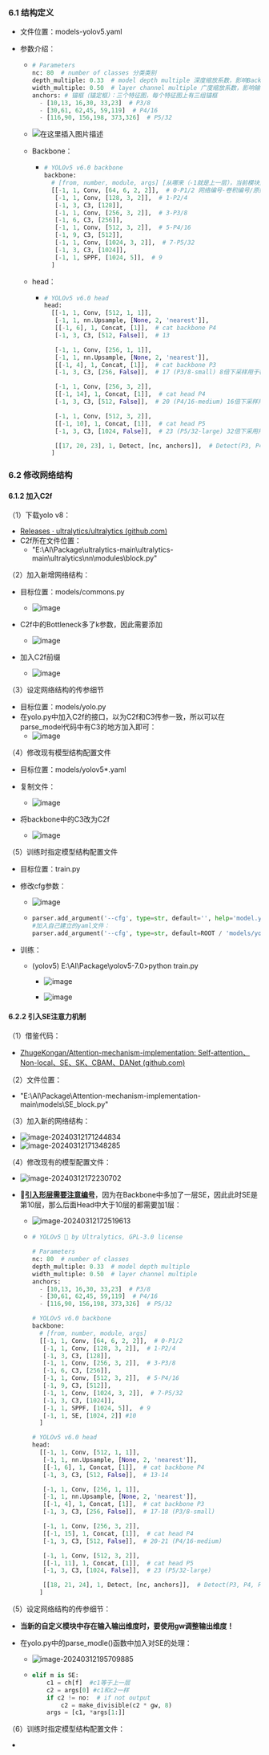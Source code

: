 ### 6.1 结构定义

* 文件位置：models-yolov5.yaml

* 参数介绍：

  * ```python
    # Parameters
    nc: 80  # number of classes 分类类别
    depth_multiple: 0.33  # model depth multiple 深度缩放系数，影响Backbone中的number重复测数，与其相乘，与1对比去最大值
    width_multiple: 0.50  # layer channel multiple 广度缩放系数，影响输出通道数（args中第一个元素）
    anchors: # 锚框（锚定框）：三个特征图，每个特征图上有三组锚框
      - [10,13, 16,30, 33,23]  # P3/8
      - [30,61, 62,45, 59,119]  # P4/16
      - [116,90, 156,198, 373,326]  # P5/32
    ```

  * ![在这里插入图片描述](https://img-blog.csdnimg.cn/3862caa95dd343f090808690e2648e23.png)

  * Backbone：

    * ```python
      # YOLOv5 v6.0 backbone
      backbone:
        # [from, number, module, args] [从哪来（-1就是上一层），当前模块重复几次，具体用的哪个模块，实例化模块需要存入的参数]
        [[-1, 1, Conv, [64, 6, 2, 2]],  # 0-P1/2 网络编号-卷积编号/原始图像缩放倍数
         [-1, 1, Conv, [128, 3, 2]],  # 1-P2/4
         [-1, 3, C3, [128]],
         [-1, 1, Conv, [256, 3, 2]],  # 3-P3/8
         [-1, 6, C3, [256]],
         [-1, 1, Conv, [512, 3, 2]],  # 5-P4/16
         [-1, 9, C3, [512]],
         [-1, 1, Conv, [1024, 3, 2]],  # 7-P5/32
         [-1, 3, C3, [1024]],
         [-1, 1, SPPF, [1024, 5]],  # 9
        ]
      ```

  * head：

    * ```python
      # YOLOv5 v6.0 head
      head:
        [[-1, 1, Conv, [512, 1, 1]],
         [-1, 1, nn.Upsample, [None, 2, 'nearest']],
         [[-1, 6], 1, Concat, [1]],  # cat backbone P4
         [-1, 3, C3, [512, False]],  # 13
      
         [-1, 1, Conv, [256, 1, 1]],
         [-1, 1, nn.Upsample, [None, 2, 'nearest']],
         [[-1, 4], 1, Concat, [1]],  # cat backbone P3
         [-1, 3, C3, [256, False]],  # 17 (P3/8-small) 8倍下采样用于检测小型物体
      
         [-1, 1, Conv, [256, 3, 2]],
         [[-1, 14], 1, Concat, [1]],  # cat head P4
         [-1, 3, C3, [512, False]],  # 20 (P4/16-medium) 16倍下采样用于检测中等物体
      
         [-1, 1, Conv, [512, 3, 2]],
         [[-1, 10], 1, Concat, [1]],  # cat head P5
         [-1, 3, C3, [1024, False]],  # 23 (P5/32-large) 32倍下采用用于检测大型物体
      
         [[17, 20, 23], 1, Detect, [nc, anchors]],  # Detect(P3, P4, P5)
        ]
      ```

### 6.2 修改网络结构

#### 6.1.2 加入C2f

（1）下载yolo v8：

* [Releases · ultralytics/ultralytics (github.com)](https://github.com/ultralytics/ultralytics)
* C2f所在文件位置：
  * "E:\AI\Package\ultralytics-main\ultralytics-main\ultralytics\nn\modules\block.py"

（2）加入新增网络结构：

* 目标位置：models/commons.py
  * ![image](https://github.com/CoderSuHang/TensorRT-Learning-Note/assets/104765251/2ae8070a-7051-42fc-ae85-eee83ae6e16f)

* C2f中的Bottleneck多了k参数，因此需要添加
  * ![image](https://github.com/CoderSuHang/TensorRT-Learning-Note/assets/104765251/dc1e1567-d1ed-47d2-9b99-c91e2502ba9d)

* 加入C2f前缀
  * ![image](https://github.com/CoderSuHang/TensorRT-Learning-Note/assets/104765251/f1f13d24-b605-4093-a65e-6485e48fa7f6)


（3）设定网络结构的传参细节

* 目标位置：models/yolo.py
* 在yolo.py中加入C2f的接口，以为C2f和C3传参一致，所以可以在parse_model代码中有C3的地方加入即可：
  * ![image](https://github.com/CoderSuHang/TensorRT-Learning-Note/assets/104765251/47f71fb3-35c3-4eb6-91e0-769a8eb397ed)


（4）修改现有模型结构配置文件

* 目标位置：models/yolov5*.yaml
* 复制文件：
  * ![image](https://github.com/CoderSuHang/TensorRT-Learning-Note/assets/104765251/b5d16adb-3103-43a1-b780-b005865562e3)

* 将backbone中的C3改为C2f
  * ![image](https://github.com/CoderSuHang/TensorRT-Learning-Note/assets/104765251/77b431a1-df33-4929-9307-0cf43f7a1b77)


（5）训练时指定模型结构配置文件

* 目标位置：train.py

* 修改cfg参数：

  * ![image](https://github.com/CoderSuHang/TensorRT-Learning-Note/assets/104765251/47cb6425-0ffa-4638-8dcf-77565bb6dd40)


  * ```python
    parser.add_argument('--cfg', type=str, default='', help='model.yaml path')
    #加入自己建立的yaml文件：
    parser.add_argument('--cfg', type=str, default=ROOT / 'models/yolov5s-c2f.yaml', help='model.yaml path')
    ```

* 训练：

  * (yolov5) E:\AI\Package\yolov5-7.0>python train.py
    * ![image](https://github.com/CoderSuHang/TensorRT-Learning-Note/assets/104765251/3f0fc353-c477-4d0a-b04b-91a8c3c6ba20)

    * ![image](https://github.com/CoderSuHang/TensorRT-Learning-Note/assets/104765251/d7041d5b-59ec-4862-b996-f81b5d448efe)


#### 6.2.2 引入SE注意力机制

（1）借鉴代码：

* [ZhugeKongan/Attention-mechanism-implementation: Self-attention、Non-local、SE、SK、CBAM、DANet (github.com)](https://github.com/ZhugeKongan/Attention-mechanism-implementation)

（2）文件位置：

* "E:\AI\Package\Attention-mechanism-implementation-main\models\SE_block.py"

（3）加入新的网络结构：

* ![image-20240312171244834](C:\Users\10482\AppData\Roaming\Typora\typora-user-images\image-20240312171244834.png)
* ![image-20240312171348285](C:\Users\10482\AppData\Roaming\Typora\typora-user-images\image-20240312171348285.png)

（4）修改现有的模型配置文件：

* ![image-20240312172230702](C:\Users\10482\AppData\Roaming\Typora\typora-user-images\image-20240312172230702.png)

* 📌**<u>引入形层需要注意编号</u>**，因为在Backbone中多加了一层SE，因此此时SE是第10层，那么后面Head中大于10层的都需要加1层：

  * ![image-20240312172519613](C:\Users\10482\AppData\Roaming\Typora\typora-user-images\image-20240312172519613.png)

  * ```python
    # YOLOv5 🚀 by Ultralytics, GPL-3.0 license
    
    # Parameters
    nc: 80  # number of classes
    depth_multiple: 0.33  # model depth multiple
    width_multiple: 0.50  # layer channel multiple
    anchors:
      - [10,13, 16,30, 33,23]  # P3/8
      - [30,61, 62,45, 59,119]  # P4/16
      - [116,90, 156,198, 373,326]  # P5/32
    
    # YOLOv5 v6.0 backbone
    backbone:
      # [from, number, module, args]
      [[-1, 1, Conv, [64, 6, 2, 2]],  # 0-P1/2
       [-1, 1, Conv, [128, 3, 2]],  # 1-P2/4
       [-1, 3, C3, [128]],
       [-1, 1, Conv, [256, 3, 2]],  # 3-P3/8
       [-1, 6, C3, [256]],
       [-1, 1, Conv, [512, 3, 2]],  # 5-P4/16
       [-1, 9, C3, [512]],
       [-1, 1, Conv, [1024, 3, 2]],  # 7-P5/32
       [-1, 3, C3, [1024]],
       [-1, 1, SPPF, [1024, 5]],  # 9
       [-1, 1, SE, [1024, 2]] #10
      ]
    
    # YOLOv5 v6.0 head
    head:
      [[-1, 1, Conv, [512, 1, 1]],
       [-1, 1, nn.Upsample, [None, 2, 'nearest']],
       [[-1, 6], 1, Concat, [1]],  # cat backbone P4
       [-1, 3, C3, [512, False]],  # 13-14
    
       [-1, 1, Conv, [256, 1, 1]],
       [-1, 1, nn.Upsample, [None, 2, 'nearest']],
       [[-1, 4], 1, Concat, [1]],  # cat backbone P3
       [-1, 3, C3, [256, False]],  # 17-18 (P3/8-small)
    
       [-1, 1, Conv, [256, 3, 2]],
       [[-1, 15], 1, Concat, [1]],  # cat head P4
       [-1, 3, C3, [512, False]],  # 20-21 (P4/16-medium)
    
       [-1, 1, Conv, [512, 3, 2]],
       [[-1, 11], 1, Concat, [1]],  # cat head P5
       [-1, 3, C3, [1024, False]],  # 23 (P5/32-large)
    
       [[18, 21, 24], 1, Detect, [nc, anchors]],  # Detect(P3, P4, P5)
      ]
    ```

（5）设定网络结构的传参细节：

* **当新的自定义模块中存在输入输出维度时，要使用gw调整输出维度！**

* 在yolo.py中的parse_modle()函数中加入对SE的处理：

  * ![image-20240312195709885](C:\Users\10482\AppData\Roaming\Typora\typora-user-images\image-20240312195709885.png)

  * ```python
    elif m is SE:
        c1 = ch[f]  #c1等于上一层
        c2 = args[0] #c1和c2一样
        if c2 != no:  # if not output
            c2 = make_divisible(c2 * gw, 8)
        args = [c1, *args[1:]]
    ```

（6）训练时指定模型结构配置文件：

* 
